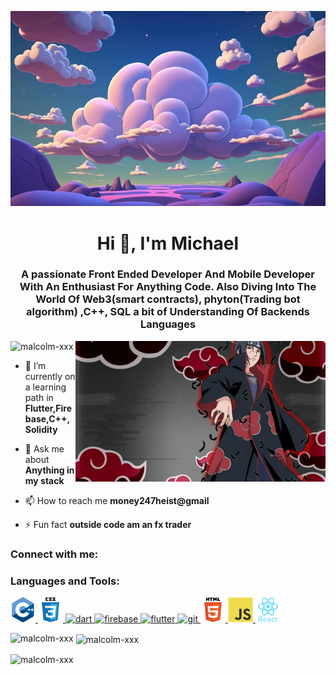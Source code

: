 ![MasterHead](https://github.com/Malcolm-xXx/Malcolm-xXx/blob/main/banner.png)
<h1 align="center">Hi 👋, I'm Michael</h1>
<h3 align="center">A passionate Front Ended Developer And Mobile Developer With An Enthusiast For Anything Code. Also Diving Into The World Of Web3(smart contracts), phyton(Trading bot algorithm) ,C++, SQL a bit of Understanding Of Backends Languages</h3>
<img src= "https://github.com/Malcolm-xXx/Malcolm-xXx/blob/main/readme-image.jpg" alt="malcolm-xxx" align="right" width="400">

<p align="left"> <img src="https://komarev.com/ghpvc/?username=malcolm-xxx&label=Profile%20views&color=0e75b6&style=flat" alt="malcolm-xxx" /> </p>

- 🌱 I’m currently on a learning path in **Flutter,Firebase,C++,Solidity**

- 💬 Ask me about **Anything in my stack**

- 📫 How to reach me **money247heist@gmail**

- ⚡ Fun fact **outside code am an fx trader**

<h3 align="left">Connect with me:</h3>
<p align="left">
</p>

<h3 align="left">Languages and Tools:</h3>
<p align="left"> <a href="https://www.w3schools.com/cpp/" target="_blank" rel="noreferrer"> <img src="https://raw.githubusercontent.com/devicons/devicon/master/icons/cplusplus/cplusplus-original.svg" alt="cplusplus" width="40" height="40"/> </a> <a href="https://www.w3schools.com/css/" target="_blank" rel="noreferrer"> <img src="https://raw.githubusercontent.com/devicons/devicon/master/icons/css3/css3-original-wordmark.svg" alt="css3" width="40" height="40"/> </a> <a href="https://dart.dev" target="_blank" rel="noreferrer"> <img src="https://www.vectorlogo.zone/logos/dartlang/dartlang-icon.svg" alt="dart" width="40" height="40"/> </a> <a href="https://firebase.google.com/" target="_blank" rel="noreferrer"> <img src="https://www.vectorlogo.zone/logos/firebase/firebase-icon.svg" alt="firebase" width="40" height="40"/> </a> <a href="https://flutter.dev" target="_blank" rel="noreferrer"> <img src="https://www.vectorlogo.zone/logos/flutterio/flutterio-icon.svg" alt="flutter" width="40" height="40"/> </a> <a href="https://git-scm.com/" target="_blank" rel="noreferrer"> <img src="https://www.vectorlogo.zone/logos/git-scm/git-scm-icon.svg" alt="git" width="40" height="40"/> </a> <a href="https://www.w3.org/html/" target="_blank" rel="noreferrer"> <img src="https://raw.githubusercontent.com/devicons/devicon/master/icons/html5/html5-original-wordmark.svg" alt="html5" width="40" height="40"/> </a> <a href="https://developer.mozilla.org/en-US/docs/Web/JavaScript" target="_blank" rel="noreferrer"> <img src="https://raw.githubusercontent.com/devicons/devicon/master/icons/javascript/javascript-original.svg" alt="javascript" width="40" height="40"/> </a> <a href="https://reactjs.org/" target="_blank" rel="noreferrer"> <img src="https://raw.githubusercontent.com/devicons/devicon/master/icons/react/react-original-wordmark.svg" alt="react" width="40" height="40"/> </a> </p>

<p><img align="left" src="https://github-readme-stats.vercel.app/api/top-langs?username=malcolm-xxx&show_icons=true&locale=en&layout=compact" alt="malcolm-xxx" /></p>

<p>&nbsp;<img align="center" src="https://github-readme-stats.vercel.app/api?username=malcolm-xxx&show_icons=true&locale=en" alt="malcolm-xxx" /></p>

<p><img align="center" src="https://github-readme-streak-stats.herokuapp.com/?user=malcolm-xxx&" alt="malcolm-xxx" /></p>
